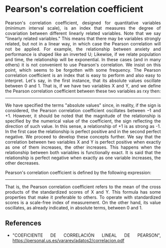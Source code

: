 # Pearson's correlation coefficient

<div align="justify"> Pearson's correlation coefficient, designed for quantitative variables (minimum interval scale), is an index that measures the degree of covariation between different linearly related variables.
Note that we say "linearly related variables." This means that there may be variables strongly related, but not in a linear way, in which case the Pearson correlation will not be applied. 
For example, the relationship between anxiety and performance is shaped like an inverted U; Likewise, if we relate population and time, the relationship will be exponential. 
In these cases (and in many others) it is not convenient to use Pearson's correlation. We insist on this point, which seems to be forgotten with some frequency.
The Pearson correlation coefficient is an index that is easy to perform and also easy to interpret. 
Let's say, in the first instance, that its absolute values oscillate between 0 and 1. 
That is, if we have two variables X and Y, and we define the Pearson correlation coefficient between these two variables as rxy then:

---

<div align="justify"> We have specified the terms "absolute values" since, in reality, if the sign is considered, the Pearson correlation coefficient oscillates between –1 and +1. 
However, it should be noted that the magnitude of the relationship is specified by the numerical value of the coefficient, the sign reflecting the direction of such value. 
In this sense, a relationship of +1 is as strong as -1. In the first case the relationship is perfect positive and in the second perfect negative. 
We proceed to develop these concepts further.
We say that the correlation between two variables X and Y is perfect positive when exactly as one of them increases, the other increases. 
This happens when the relationship between both variables is functionally exact.
It is said that the relationship is perfect negative when exactly as one variable increases, the other decreases.

Pearson's correlation coefficient is defined by the following expression:

---

That is, the Pearson correlation coefficient refers to the mean of the cross products of the standardized scores of X and Y. 
This formula has some properties that make it preferable to others. To operate with standardized scores is a scale-free index of measurement. 
On the other hand, its value oscillates, as already indicated, in absolute terms, between 0 and 1.

## References

* "COEFICIENTE DE CORRELACIÓN LINEAL DE PEARSON", https://personal.us.es/vararey/adatos2/correlacion.pdf
